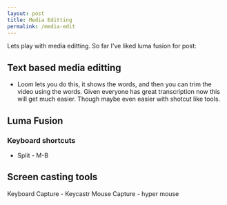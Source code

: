 ```yaml
---
layout: post
title: Media Editting
permalink: /media-edit
---
```


Lets play with media editting. So far I've liked luma fusion for post:

## Text based media editting

- Loom lets you do this, it shows the words, and then you can trim the video using the words. Given everyone has great transcription now this will get much easier. Though maybe even easier with shotcut like tools.

## Luma Fusion

### Keyboard shortcuts

- Split - M-B

## Screen casting tools

Keyboard Capture - Keycastr
Mouse Capture - hyper mouse
